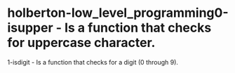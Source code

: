 # holberton-low_level_programming0-isupper - Is a function that checks for uppercase character.
1-isdigit - Is a function that checks for a digit (0 through 9).

